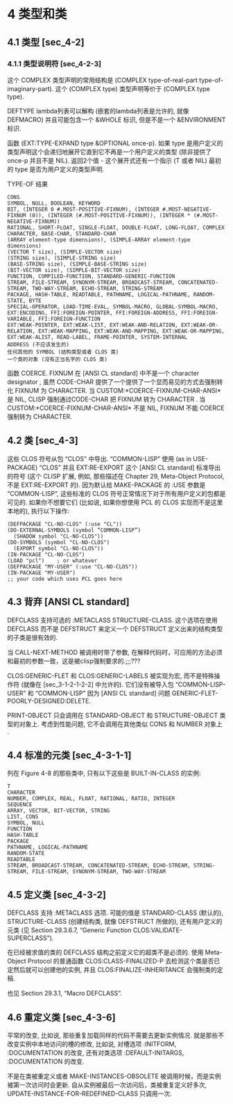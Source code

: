 # 4 类型和类

## 4.1 类型 [sec_4-2]

### 4.1.1 类型说明符 [sec_4-2-3]

这个 COMPLEX 类型声明的常用结构是 (COMPLEX type-of-real-part type-of-imaginary-part). 这个 (COMPLEX type) 类型声明等价于 (COMPLEX type type).

DEFTYPE lambda列表可以解构 (嵌套的lambda列表是允许的, 就像 DEFMACRO) 并且可能包含一个 &WHOLE 标识, 但是不是一个 &ENVIRONMENT 标识.

函数 (EXT:TYPE-EXPAND type &OPTIONAL once-p). 如果 type 是用户定义的类型声明这个会递归地展开它直到它不再是一个用户定义的类型 (除非提供了 once-p 并且不是 NIL). 返回2个值 - 这个展开式还有一个指示 (T 或者 NIL) 最初的 type 是否为用户定义的类型声明.

TYPE-OF 结果

    CONS
    SYMBOL, NULL, BOOLEAN, KEYWORD
    BIT, (INTEGER 0 #.MOST-POSITIVE-FIXNUM), (INTEGER #.MOST-NEGATIVE-FIXNUM (0)), (INTEGER (#.MOST-POSITIVE-FIXNUM)), (INTEGER * (#.MOST-NEGATIVE-FIXNUM))
    RATIONAL, SHORT-FLOAT, SINGLE-FLOAT, DOUBLE-FLOAT, LONG-FLOAT, COMPLEX
    CHARACTER, BASE-CHAR, STANDARD-CHAR
    (ARRAY element-type dimensions), (SIMPLE-ARRAY element-type dimensions)
    (VECTOR T size), (SIMPLE-VECTOR size)
    (STRING size), (SIMPLE-STRING size)
    (BASE-STRING size), (SIMPLE-BASE-STRING size)
    (BIT-VECTOR size), (SIMPLE-BIT-VECTOR size)
    FUNCTION, COMPILED-FUNCTION, STANDARD-GENERIC-FUNCTION
    STREAM, FILE-STREAM, SYNONYM-STREAM, BROADCAST-STREAM, CONCATENATED-STREAM, TWO-WAY-STREAM, ECHO-STREAM, STRING-STREAM
    PACKAGE, HASH-TABLE, READTABLE, PATHNAME, LOGICAL-PATHNAME, RANDOM-STATE, BYTE
    SPECIAL-OPERATOR, LOAD-TIME-EVAL, SYMBOL-MACRO, GLOBAL-SYMBOL-MACRO, EXT:ENCODING, FFI:FOREIGN-POINTER, FFI:FOREIGN-ADDRESS, FFI:FOREIGN-VARIABLE, FFI:FOREIGN-FUNCTION
    EXT:WEAK-POINTER, EXT:WEAK-LIST, EXT:WEAK-AND-RELATION, EXT:WEAK-OR-RELATION, EXT:WEAK-MAPPING, EXT:WEAK-AND-MAPPING, EXT:WEAK-OR-MAPPING, EXT:WEAK-ALIST, READ-LABEL, FRAME-POINTER, SYSTEM-INTERNAL
    ADDRESS (不应该发生的)
    任何其他的 SYMBOL (结构类型或者 CLOS 类)
    一个类的对象 (没有正当名字的 CLOS 类)

函数 COERCE. FIXNUM 在 [ANSI CL standard] 中不是一个 character designator , 虽然 CODE-CHAR 提供了一个提供了一个显而易见的方式去强制转化 FIXNUM 为 CHARACTER. 当 CUSTOM:\*COERCE-FIXNUM-CHAR-ANSI\* 是 NIL, CLISP 强制通过CODE-CHAR 把 FIXNUM 转为 CHARACTER . 当 CUSTOM:\*COERCE-FIXNUM-CHAR-ANSI\* 不是 NIL, FIXNUM 不能 COERCE 强制转为 CHARACTER.

 
## 4.2 类 [sec_4-3]

这些 CLOS 符号从包 “CLOS” 中导出. “COMMON-LISP” 使用 (as in USE-PACKAGE) “CLOS” 并且 EXT:RE-EXPORT 这个 [ANSI CL standard] 标准导出的符号 (这个 CLISP 扩展, 例如, 那些描述在 Chapter 29, Meta-Object Protocol, 不是 EXT:RE-EXPORT 的). 因为默认给 MAKE-PACKAGE 的 :USE 参数是 “COMMON-LISP”, 这些标准的 CLOS 符号正常情况下对于所有用户定义的包都是可见的. 如果你不想要它们 (比如说, 如果你想使用 PCL 的 CLOS 实现而不是这里本地的), 执行以下操作:

```LISP
(DEFPACKAGE "CL-NO-CLOS" (:use "CL"))
(DO-EXTERNAL-SYMBOLS (symbol “COMMON-LISP”)
  (SHADOW symbol "CL-NO-CLOS"))
(DO-SYMBOLS (symbol "CL-NO-CLOS")
  (EXPORT symbol "CL-NO-CLOS"))
(IN-PACKAGE "CL-NO-CLOS")
(LOAD "pcl")    ; or whatever
(DEFPACKAGE "MY-USER" (:use "CL-NO-CLOS"))
(IN-PACKAGE "MY-USER")
;; your code which uses PCL goes here
```
 
## 4.3 背弃 [ANSI CL standard]

DEFCLASS 支持可选的 :METACLASS STRUCTURE-CLASS. 这个选项在使用  DEFCLASS 而不是  DEFSTRUCT 来定义一个 DEFSTRUCT 定义出来的结构类型的子类是很有效的.

当 CALL-NEXT-METHOD 被调用时带了参数, 在解释代码时，可应用的方法必须和最初的参数一致，这是被clisp强制要求的.;;;???

CLOS:GENERIC-FLET 和 CLOS:GENERIC-LABELS 被实现为宏, 而不是特殊操作符 (就像在 [sec_3-1-2-1-2-2] 中允许的). 它们没有被导入包 “COMMON-LISP-USER” 和 “COMMON-LISP” 因为 [ANSI CL standard] 问题 GENERIC-FLET-POORLY-DESIGNED:DELETE.

PRINT-OBJECT 只会调用在 STANDARD-OBJECT 和 STRUCTURE-OBJECT 类型的对象上. 考虑到性能问题, 它不会调用在其他类似 CONS 和 NUMBER 对象上 .

 
## 4.4 标准的元类 [sec_4-3-1-1]

列在 Figure 4-8 的那些类中, 只有以下这些是 BUILT-IN-CLASS 的实例:

    T
    CHARACTER
    NUMBER, COMPLEX, REAL, FLOAT, RATIONAL, RATIO, INTEGER
    SEQUENCE
    ARRAY, VECTOR, BIT-VECTOR, STRING
    LIST, CONS
    SYMBOL, NULL
    FUNCTION
    HASH-TABLE
    PACKAGE
    PATHNAME, LOGICAL-PATHNAME
    RANDOM-STATE
    READTABLE
    STREAM, BROADCAST-STREAM, CONCATENATED-STREAM, ECHO-STREAM, STRING-STREAM, FILE-STREAM, SYNONYM-STREAM, TWO-WAY-STREAM

 
## 4.5 定义类 [sec_4-3-2]

DEFCLASS 支持 :METACLASS 选项. 可能的值是 STANDARD-CLASS (默认的), STRUCTURE-CLASS (创建结构类, 就像 DEFSTRUCT 所做的), 还有用户定义的元类 (见 Section 29.3.6.7, “Generic Function CLOS:VALIDATE-SUPERCLASS”).

在已经被求值的类的 DEFCLASS 结构之前定义它的超类不是必须的. 使用 Meta-Object Protocol 的普通函数 CLOS:CLASS-FINALIZED-P 去检测这个类是否已定然后就可以创建他的实例, 并且 CLOS:FINALIZE-INHERITANCE 会强制类的定稿.

也见 Section 29.3.1, “Macro DEFCLASS”.

 
## 4.6 重定义类 [sec_4-3-6]

平常的改变, 比如说, 那些重复加载同样的代码不需要去更新实例情况. 就是那些不改变实例中本地访问的槽的修改, 比如说, 对槽选项 :INITFORM, :DOCUMENTATION 的改变, 还有对类选项 :DEFAULT-INITARGS, :DOCUMENTATION 的改变.

不是在类被重定义或者  MAKE-INSTANCES-OBSOLETE 被调用时候，而是实例被第一次访问时会更新. 自从实例被最后一次访问后，类被重复定义好多次, UPDATE-INSTANCE-FOR-REDEFINED-CLASS 只调用一次.